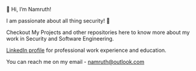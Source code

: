 👋 Hi, I’m Namruth!

I am passionate about all thing security! 🔐 

Checkout My Projects and other repositories here to know more about my work in Security and Software Engineering.

[LinkedIn profile](https://www.linkedin.com/in/namruth-reddy/) for professional work experience and education.

You can reach me on my email - namruth@outlook.com

<!---
namruth/namruth is a ✨ special ✨ repository because its `README.md` (this file) appears on your GitHub profile.
You can click the Preview link to take a look at your changes.
--->
